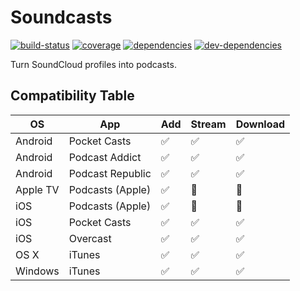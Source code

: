 # Soundcasts

[![build-status][build-status-badge]][build-status-href]
[![coverage][coverage-badge]][coverage-href]
[![dependencies][dependencies-badge]][dependencies-href]
[![dev-dependencies][dev-dependencies-badge]][dev-dependencies-href]


Turn SoundCloud profiles into podcasts.


## Compatibility Table

OS | App | Add | Stream | Download
--- | --- | --- | --- | ---
Android | Pocket Casts | :white_check_mark: | :white_check_mark: | :white_check_mark:
Android | Podcast Addict | :white_check_mark: | :white_check_mark: | :white_check_mark:
Android | Podcast Republic | :white_check_mark: | :white_check_mark: | :white_check_mark:
Apple TV | Podcasts (Apple) | :white_check_mark: | :no_entry_sign: | :no_entry_sign:
iOS | Podcasts (Apple) | :white_check_mark: | :no_entry_sign: | :no_entry_sign:
iOS | Pocket Casts | :white_check_mark: | :white_check_mark: | :white_check_mark:
iOS | Overcast | :white_check_mark: | :white_check_mark: | :white_check_mark:
OS X | iTunes | :white_check_mark: | :white_check_mark: | :white_check_mark:
Windows | iTunes | :white_check_mark: | :white_check_mark: | :white_check_mark:


[build-status-badge]: https://travis-ci.org/L33T-KR3W/soundcasts-server.svg
[build-status-href]: https://travis-ci.org/L33T-KR3W/soundcasts-server

[coverage-badge]: https://coveralls.io/repos/L33T-KR3W/soundcasts-server/badge.svg?branch=master&service=github
[coverage-href]: https://coveralls.io/github/L33T-KR3W/soundcasts-server?branch=master

[dependencies-badge]: https://david-dm.org/L33T-KR3W/soundcasts-server.svg
[dependencies-href]: https://david-dm.org/L33T-KR3W/soundcasts-server

[dev-dependencies-badge]: https://david-dm.org/L33T-KR3W/soundcasts-server/dev-status.svg
[dev-dependencies-href]: https://david-dm.org/L33T-KR3W/soundcasts-server#info=devDependencies
